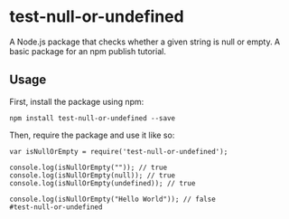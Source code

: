 # test-null-or-undefined

A Node.js package that checks whether a given string is null or empty. A basic package for an npm publish tutorial.

## Usage

First, install the package using npm:

    npm install test-null-or-undefined --save

Then, require the package and use it like so:

    var isNullOrEmpty = require('test-null-or-undefined');

    console.log(isNullOrEmpty("")); // true
    console.log(isNullOrEmpty(null)); // true
    console.log(isNullOrEmpty(undefined)); // true

    console.log(isNullOrEmpty("Hello World")); // false
    #test-null-or-undefined